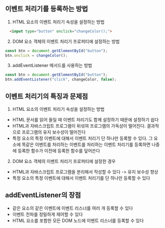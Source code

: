 ## 이벤트 처리기를 등록하는 방법

1. HTML 요소의 이벤트 처리기 속성을 설정하는 방법

```HTML
  <input type="button" onclick="changeColor();">
```

2. DOM 요소 객체의 이벤트 처리기 프로퍼티에 설정하는 방법

```javascript
const btn = document.getElementById("button");
btn.onclick = changeColor();
```

3. addEventListener 메서드를 사용하는 방법

```javascript
const btn = document.getElementById("button");
btn.addEventListener("click", changeColor, false);
```

## 이벤트 처리기의 특징과 문제점

1. HTML 요소의 이벤트 처리기 속성을 설정하는 방법

- HTML 문서를 읽어 들일 때 이벤트 처리기도 함께 설정하기 때문에 설정하기 쉽다
- HTML과 자바스크립트 프로그램이 뒤섞여 프로그램의 가독성이 떨어진다. 결과적으로 프로그램의 유지 보수성이 떨어진다
- 특정 요소의 특정 이벤트에 대해서 이벤트 처리기 단 하나만 등록할 수 있다. 그 요소에 똑같은 이벤트를 처리하는 이벤트를 처리하는 이벤트 처리기를 등록하면 나중에 등록한 함수가 이전에 등록한 함수를 덮어쓴다

2. DOM 요소 객체의 이벤트 처리기 프로퍼티에 설정한 경우

- HTML과 자바스크립트 프로그램을 분리해서 작성할 수 있다 -> 유지 보수성 향상
- 특정 요소의 특정 이벤트에 대해서 이벤트 처리기를 단 하나만 등록할 수 있다

## addEventListener의 장점

- 같은 요소의 같은 이벤트에 이벤트 리스너를 여러 개 등록할 수 있다
- 이벤트 전파를 정밀하게 제어할 수 있다
- HTML 요소를 포함한 모든 DOM 노드에 이벤트 리스너를 등록할 수 있다
